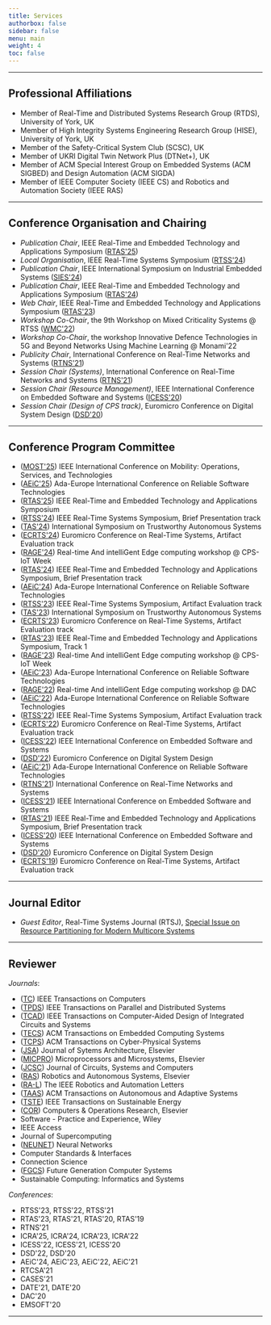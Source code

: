 ```yaml
---
title: Services
authorbox: false
sidebar: false
menu: main
weight: 4
toc: false
---
```


---

## Professional Affiliations

- Member of Real-Time and Distributed Systems Research Group (RTDS), University of York, UK
- Member of High Integrity Systems Engineering Research Group (HISE), University of York, UK
- Member of the Safety-Critical System Club (SCSC), UK
- Member of UKRI Digital Twin Network Plus (DTNet+), UK
- Member of ACM Special Interest Group on Embedded Systems (ACM SIGBED) and Design Automation (ACM SIGDA)
- Member of IEEE Computer Society (IEEE CS) and Robotics and Automation Society (IEEE RAS)

---

## Conference Organisation and Chairing

- *Publication Chair*, IEEE Real-Time and Embedded Technology and Applications Symposium (<u>RTAS'25</u>)
- *Local Organisation*, IEEE Real-Time Systems Symposium (<u>RTSS'24</u>)
- *Publication Chair*, IEEE International Symposium on Industrial Embedded Systems (<u>SIES'24</u>)
- *Publication Chair*, IEEE Real-Time and Embedded Technology and Applications Symposium (<u>RTAS'24</u>)
- *Web Chair*, IEEE Real-Time and Embedded Technology and Applications Symposium (<u>RTAS'23</u>)
- *Workshop Co-Chair*, the 9th Workshop on Mixed Criticality Systems @ RTSS (<u>WMC'22</u>)
- *Workshop Co-Chair*, the workshop Innovative Defence Technologies in 5G and Beyond Networks Using Machine Learning @ Monami'22
- *Publicity Chair*, International Conference on Real-Time Networks and Systems (<u>RTNS'21</u>)
- *Session Chair (Systems)*, International Conference on Real-Time Networks and Systems (<u>RTNS'21</u>)
- *Session Chair (Resource Management)*, IEEE International Conference on Embedded Software and Systems (<u>ICESS'20</u>)
- *Session Chair (Design of CPS track)*, Euromicro Conference on Digital System Design (<u>DSD'20</u>)


---

## Conference Program Committee

- (<u>MOST'25</u>) IEEE International Conference on Mobility: Operations, Services, and Technologies
- (<u>AEiC'25</u>) Ada-Europe International Conference on Reliable Software Technologies
- (<u>RTAS'25</u>) IEEE Real-Time and Embedded Technology and Applications Symposium
- (<u>RTSS'24</u>) IEEE Real-Time Systems Symposium, Brief Presentation track
- (<u>TAS'24</u>) International Symposium on Trustworthy Autonomous Systems
- (<u>ECRTS'24</u>) Euromicro Conference on Real-Time Systems, Artifact Evaluation track
- (<u>RAGE'24</u>) Real-time And intelliGent Edge computing workshop @ CPS-IoT Week
- (<u>RTAS'24</u>) IEEE Real-Time and Embedded Technology and Applications Symposium, Brief Presentation track
- (<u>AEiC'24</u>) Ada-Europe International Conference on Reliable Software Technologies
- (<u>RTSS'23</u>) IEEE Real-Time Systems Symposium, Artifact Evaluation track
- (<u>TAS'23</u>) International Symposium on Trustworthy Autonomous Systems
- (<u>ECRTS'23</u>) Euromicro Conference on Real-Time Systems, Artifact Evaluation track
- (<u>RTAS'23</u>) IEEE Real-Time and Embedded Technology and Applications Symposium, Track 1
- (<u>RAGE'23</u>) Real-time And intelliGent Edge computing workshop @ CPS-IoT Week
- (<u>AEiC'23</u>) Ada-Europe International Conference on Reliable Software Technologies  
- (<u>RAGE'22</u>) Real-time And intelliGent Edge computing workshop @ DAC
- (<u>AEiC'22</u>) Ada-Europe International Conference on Reliable Software Technologies  
- (<u>RTSS'22</u>) IEEE Real-Time Systems Symposium, Artifact Evaluation track
- (<u>ECRTS'22</u>) Euromicro Conference on Real-Time Systems, Artifact Evaluation track
- (<u>ICESS'22</u>) IEEE International Conference on Embedded Software and Systems
- (<u>DSD'22</u>) Euromicro Conference on Digital System Design
- (<u>AEiC'21</u>) Ada-Europe International Conference on Reliable Software Technologies
- (<u>RTNS'21</u>) International Conference on Real-Time Networks and Systems
- (<u>ICESS'21</u>) IEEE International Conference on Embedded Software and Systems
- (<u>RTAS'21</u>) IEEE Real-Time and Embedded Technology and Applications Symposium, Brief Presentation track
- (<u>ICESS'20</u>) IEEE International Conference on Embedded Software and Systems
- (<u>DSD'20</u>) Euromicro Conference on Digital System Design
- (<u>ECRTS'19</u>) Euromicro Conference on Real-Time Systems, Artifact Evaluation track

---

## Journal Editor

- *Guest Editor*, Real-Time Systems Journal (RTSJ), [Special Issue on Resource Partitioning for Modern Multicore Systems](https://link.springer.com/journal/11241/volumes-and-issues/60-3)


---

## Reviewer
*Journals*:
- (<u>TC</u>) IEEE Transactions on Computers
- (<u>TPDS</u>) IEEE Transactions on Parallel and Distributed Systems
- (<u>TCAD</u>) IEEE Transactions on Computer-Aided Design of Integrated Circuits and Systems
- (<u>TECS</u>) ACM Transactions on Embedded Computing Systems
- (<u>TCPS</u>) ACM Transactions on Cyber-Physical Systems
- (<u>JSA</u>) Journal of Sytems Architecture, Elsevier
- (<u>MICPRO</u>) Microprocessors and Microsystems, Elsevier
- (<u>JCSC</u>) Journal of Circuits, Systems and Computers
- (<u>RAS</u>) Robotics and Autonomous Systems, Elsevier
- (<u>RA-L</u>) The IEEE Robotics and Automation Letters
- (<u>TAAS</u>) ACM Transactions on Autonomous and Adaptive Systems
- (<u>TSTE</u>) IEEE Transactions on Sustainable Energy
- (<u>COR</u>) Computers & Operations Research, Elsevier
- Software - Practice and Experience, Wiley
- IEEE Access
- Journal of Supercomputing
- (<u>NEUNET</u>) Neural Networks
- Computer Standards & Interfaces
- Connection Science
- (<u>FGCS</u>) Future Generation Computer Systems
- Sustainable Computing: Informatics and Systems

*Conferences*:
- RTSS'23, RTSS'22, RTSS'21
- RTAS'23, RTAS'21, RTAS'20, RTAS'19
- RTNS'21
- ICRA'25, ICRA'24, ICRA'23, ICRA'22
- ICESS'22, ICESS'21, ICESS'20
- DSD'22, DSD'20
- AEiC'24, AEiC'23, AEiC'22, AEiC'21
- RTCSA'21
- CASES'21
- DATE'21, DATE'20
- DAC'20
- EMSOFT'20

---
